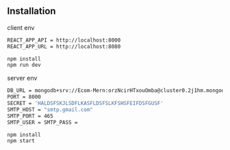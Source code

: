 ## Installation

client env

```bash
REACT_APP_API = http://localhost:8000
REACT_APP_URL = http://localhost:8080

npm install
npm run dev
```

server env

```bash
DB_URL = mongodb+srv://Ecom-Mern:orzNcirHTxouOmba@cluster0.2j1hm.mongodb.net/Ecom-Mern?retryWrites=true&w=majority
PORT = 8000
SECRET = 'HALDSFSKJLSDFLKASFLDSFSLKFSHSFEIFDSFGUSF'
SMTP_HOST = "smtp.gmail.com"
SMTP_PORT = 465
SMTP_USER = SMTP_PASS =

npm install
npm start
```
